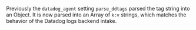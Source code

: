 Previously the `datadog_agent` setting `parse_ddtags` parsed the tag string into an Object. It is now parsed into an Array of `k:v` strings, which matches the  behavior of the Datadog logs backend intake.

